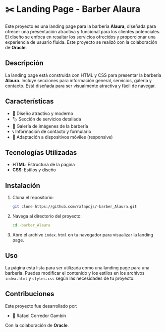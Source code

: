 # ✂️ Landing Page - Barber Alaura

Este proyecto es una landing page para la barbería **Alaura**, diseñada para ofrecer una presentación atractiva y funcional para los clientes potenciales. El diseño se enfoca en resaltar los servicios ofrecidos y proporcionar una experiencia de usuario fluida. Este proyecto se realizó con la colaboración de **Oracle**.

## Descripción

La landing page está construida con HTML y CSS para presentar la barbería **Alaura**. Incluye secciones para información general, servicios, galería y contacto. Está diseñada para ser visualmente atractiva y fácil de navegar.

## Características

- 🎨 Diseño atractivo y moderno
- 🏷️ Sección de servicios detallada
- 📸 Galería de imágenes de la barbería
- 📞 Información de contacto y formulario
- 📱 Adaptación a dispositivos móviles (responsive)

## Tecnologías Utilizadas

- **HTML**: Estructura de la página
- **CSS**: Estilos y diseño

## Instalación

1. Clona el repositorio:
    ```bash
    git clone https://github.com/rafapcjs/-barber_Alaura.git
    ```

2. Navega al directorio del proyecto:
    ```bash
    cd -barber_Alaura
    ```

3. Abre el archivo `index.html` en tu navegador para visualizar la landing page.

## Uso

La página está lista para ser utilizada como una landing page para una barbería. Puedes modificar el contenido y los estilos en los archivos `index.html` y `styles.css` según las necesidades de tu proyecto.

## Contribuciones

Este proyecto fue desarrollado por:

- 👤 Rafael Corredor Gambín

Con la colaboración de **Oracle**.
